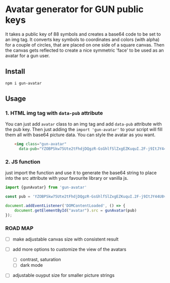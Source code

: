 # Avatar generator for GUN public keys

It takes a public key of 88 symbols and creates a base64 code to be set to an img tag. It converts key symbols to coordinates and colors (with alpha) for a couple of circles, that are placed on one side of a square canvas. Then the canvas gets reflected to create a nice symmetric 'face' to be used as an avatar for a gun user.

## Install

```
npm i gun-avatar
```

## Usage

### 1. HTML img tag with `data-pub` attribute

You can just add `avatar` class to an img tag and add `data-pub` attribute with the pub key. Then just adding the `import 'gun-avatar'` to your script will fill them all with base64 picture data. You can style the avatar as you want.

```html
    <img class="gun-avatar"
      data-pub="YZOBPSkw75Ute2tFhdjDQgzR-GsGhlfSlZxgEZKuquI.2F-j9ItJY44U8vcRAsj-5lxnECG5TDyuPD8gEiuInp8">
```

### 2. JS function

just import the function and use it to generate the base64 string to place into the src attribute with your favourite library or vanilla js.

```javascript
import {gunAvatar} from 'gun-avatar'

const pub = 'YZOBPSkw75Ute2tFhdjDQgzR-GsGhlfSlZxgEZKuquI.2F-j9ItJY44U8vcRAsj-5lxnECG5TDyuPD8gEiuInp8'

document.addEventListener('DOMContentLoaded', () => {
    document.getElementById("avatar").src = gunAvatar(pub)
});  
```

### ROAD MAP

- [ ] make adjustable canvas size with consistent result
- [ ] add more options to customize the view of the avatars
  - [ ] contrast, saturation
  - [ ] dark mode
- [ ] adjustable ouyput size for smaller picture strings


